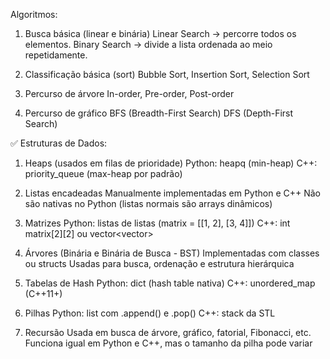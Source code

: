 Algoritmos:
1. Busca básica (linear e binária)
   Linear Search → percorre todos os elementos.
   Binary Search → divide a lista ordenada ao meio repetidamente.

2. Classificação básica (sort)
   Bubble Sort, Insertion Sort, Selection Sort

3. Percurso de árvore
   In-order, Pre-order, Post-order

4. Percurso de gráfico
   BFS (Breadth-First Search)
   DFS (Depth-First Search)

✅ Estruturas de Dados:
   1. Heaps (usados em filas de prioridade)
   Python: heapq (min-heap)
   C++: priority_queue (max-heap por padrão)

2. Listas encadeadas
   Manualmente implementadas em Python e C++
   Não são nativas no Python (listas normais são arrays dinâmicos)

3. Matrizes
   Python: listas de listas (matrix = [[1, 2], [3, 4]])
   C++: int matrix[2][2] ou vector<vector<int>>

4. Árvores (Binária e Binária de Busca - BST)
   Implementadas com classes ou structs
   Usadas para busca, ordenação e estrutura hierárquica

5. Tabelas de Hash
   Python: dict (hash table nativa)
   C++: unordered_map (C++11+)

6. Pilhas
   Python: list com .append() e .pop()
   C++: stack<int> da STL

7. Recursão
   Usada em busca de árvore, gráfico, fatorial, Fibonacci, etc.
   Funciona igual em Python e C++, mas o tamanho da pilha pode variar

